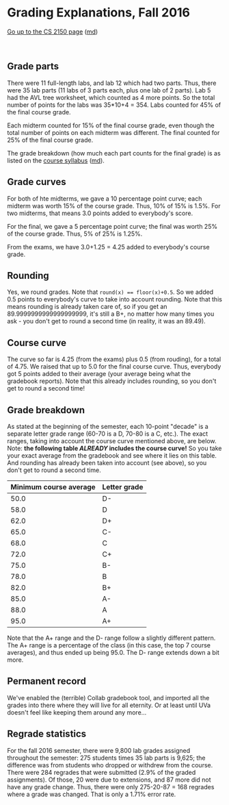 Grading Explanations, Fall 2016
===============================

[Go up to the CS 2150 page](index.html) ([md](index.md))

&nbsp;  


Grade parts
-----------

There were 11 full-length labs, and lab 12 which had two parts.  Thus, there were 35 lab parts (11 labs of 3 parts each, plus one lab of 2 parts).  Lab 5 had the AVL tree worksheet, which counted as 4 more points.  So the total number of points for the labs was 35*10+4 = 354.  Labs counted for 45% of the final course grade.

Each midterm counted for 15% of the final course grade, even though the total number of points on each midterm was different.  The final counted for 25% of the final course grade.

The grade breakdown (how much each part counts for the final grade) is as listed on the [course syllabus](syllabus.html) ([md](syllabus.md)).


Grade curves
------------

For both of hte midterms, we gave a 10 percentage point curve; each midterm was worth 15% of the course grade.  Thus, 10% of 15% is 1.5%.  For two midterms, that means 3.0 points added to everybody's score.

For the final, we gave a 5 percentage point curve; the final was worth 25% of the course grade.  Thus, 5% of 25% is 1.25%.

From the exams, we have 3.0+1.25 = 4.25 added to everybody's course grade.


Rounding
--------

Yes, we round grades.  Note that `round(x) == floor(x)+0.5`.  So we added 0.5 points to everybody's curve to take into account rounding.  Note that this means rounding is already taken care of, so if you get an 89.9999999999999999999, it's still a B+, no matter how many times you ask - you don't get to round a second time (in reality, it was an 89.49).


Course curve
------------

The curve so far is 4.25 (from the exams) plus 0.5 (from rouding), for a total of 4.75.  We raised that up to 5.0 for the final course curve.  Thus, everybody got 5 points added to their average (your average being what the gradebook reports).  Note that this already includes rounding, so you don't get to round a second time!


Grade breakdown
---------------

As stated at the beginning of the semester, each 10-point "decade" is a separate letter grade range (60-70 is a D, 70-80 is a C, etc.).  The exact ranges, taking into account the course curve mentioned above, are below.  Note: **the following table *ALREADY* includes the course curve!**  So you take your exact average from the gradebook and see where it lies on this table.  And rounding has already been taken into account (see above), so you don't get to round a second time.

| Minimum course average | Letter grade |
|------------------------|--------------|
| 50.0 | D- |
| 58.0 | D |
| 62.0 | D+ |
| 65.0 | C- |
| 68.0 | C |
| 72.0 | C+ |
| 75.0 | B- |
| 78.0 | B |
| 82.0 | B+ |
| 85.0 | A- |
| 88.0 | A |
| 95.0 | A+ |


Note that the A+ range and the D- range follow a slightly different pattern.  The A+ range is a percentage of the class (in this case, the top 7 course averages), and thus ended up being 95.0.  The D- range extends down a bit more.


Permanent record
----------------

We've enabled the (terrible) Collab gradebook tool, and imported all the grades into there where they will live for all eternity.  Or at least until UVa doesn't feel like keeping them around any more...


Regrade statistics
------------------

For the fall 2016 semester, there were 9,800 lab grades assigned throughout the semester: 275 students times 35 lab parts is 9,625; the difference was from students who dropped or withdrew from the course.  There were 284 regrades that were submitted (2.9% of the graded assignments).  Of those, 20 were due to extensions, and 87 more did not have any grade change. Thus, there were only 275-20-87 = 168 regrades where a grade was changed.  That is only a 1.71% error rate.
